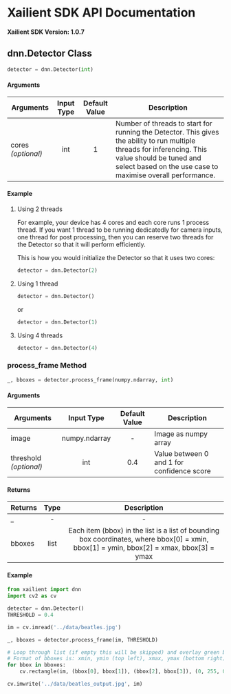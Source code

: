 # Xailient SDK API Documentation

**Xailient SDK Version: 1.0.7**

## dnn.Detector Class

``` python
detector = dnn.Detector(int)
```

#### Arguments

| Arguments     | Input Type    | Default Value | Description   |
| ------------- |:-------------:| :------------:| -------------|
| cores _(optional)_         | int           | 1             |   Number of threads to start for running the Detector. This gives the ability to run multiple threads for inferencing. This value should be tuned and select based on the use case to maximise overall performance. |

#### Example

1. Using 2 threads

    For example, your device has 4 cores and each core runs 1 process thread. If you want 1 thread to be running dedicatedly for camera inputs, one thread for post processing, then you can reserve two threads for the Detector so that it will perform efficiently.

    This is how you would initialize the Detector so that it uses two cores:

    ``` python
    detector = dnn.Detector(2)
    ```

2. Using 1 thread

    ``` python
    detector = dnn.Detector()
    ```

    or 

    ``` python
    detector = dnn.Detector(1)
    ```

3. Using 4 threads

    ``` python
    detector = dnn.Detector(4)
    ```

### process_frame Method

``` python
_, bboxes = detector.process_frame(numpy.ndarray, int)
```

#### Arguments

| Arguments     | Input Type    | Default Value | Description   |
| ------------- |:-------------:| :------------:| -------------|
| image         | numpy.ndarray           | -             |   Image as numpy array |
| threshold _(optional)_         | int           | 0.4             |   Value between 0 and 1 for confidence score |

#### Returns

| Returns     | Type    |  Description   |
| ------------- |:-------------:| :------------:| 
| _         |    -        |        -      |
| bboxes         |    list      | Each item (bbox) in the list is a list of bounding box coordinates, where bbox[0] = xmin, bbox[1] = ymin, bbox[2] = xmax, bbox[3] = ymax |

#### Example

``` python
from xailient import dnn
import cv2 as cv

detector = dnn.Detector()
THRESHOLD = 0.4

im = cv.imread('../data/beatles.jpg')

_, bboxes = detector.process_frame(im, THRESHOLD)

# Loop through list (if empty this will be skipped) and overlay green bboxes
# Format of bboxes is: xmin, ymin (top left), xmax, ymax (bottom right)
for bbox in bboxes:
    cv.rectangle(im, (bbox[0], bbox[1]), (bbox[2], bbox[3]), (0, 255, 0), 3)

cv.imwrite('../data/beatles_output.jpg', im)
```